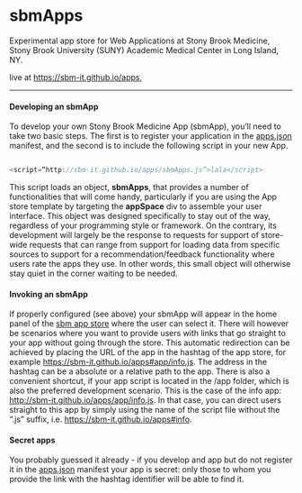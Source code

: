 # sbmApps

Experimental app store for Web Applications at Stony Brook Medicine, Stony Brook University (SUNY) Academic Medical Center in Long Island, NY.

live at https://sbm-it.github.io/apps,

___

#### Developing an sbmApp

To develop your own Stony Brook Medicine App (sbmApp), you’ll need to take two basic steps. The first is to register your application in the [apps.json](https://github.com/sbm-it/apps/blob/gh-pages/app/apps.json) manifest, and the second is to include the following script in your new App.


```javascript

<script=“http://sbm-it.github.io/apps/sbmApps.js”>lala</script>

```

This script loads an object, **sbmApps**, that provides a number of functionalities that will come handy, particularly if you are using the App store template by targeting the **appSpace** div to assemble your user interface. This object was designed specifically to stay out of the way, regardless of your programming style or framework. On the contrary, its development will largely be the response to requests for support of store-wide requests that can range from support for loading data from specific sources to support for a recommendation/feedback functionality where users rate the apps they use. In other words, this small object will otherwise stay quiet in the corner waiting to be needed.


#### Invoking an sbmApp ####

If properly configured (see above) your sbmApp will appear in the home panel of the [sbm app store](https://sbm-it.github.io/apps) where the user can select it. There will however be scenarios where you want to provide users with links that go straight to your app without going through the store. This automatic redirection can be achieved by placing the URL of the app in the hashtag of the app store, for example https://sbm-it.github.io/apps#app/info.js. The address in the hashtag can be a absolute or a relative path to the app. There is also a convenient shortcut, if your app script is located in the /app folder, which is also the preferred development scenario. This is the case of the info app: http://sbm-it.github.io/apps/app/info.js. In that case, you can direct users straight to this app by simply using the name of the script file without the “.js” suffix, i.e. https://sbm-it.github.io/apps#info.


#### Secret apps ####

You probably guessed it already - if you develop and app but do not register it in the [apps.json](https://github.com/sbm-it/apps/blob/gh-pages/app/apps.json) manifest your app is secret: only those to whom you provide the link with the hashtag identifier will be able to find it.


